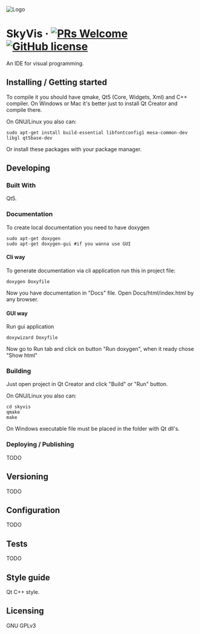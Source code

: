 ![Logo](./resources/logo.png)

# SkyVis &middot; [![PRs Welcome](https://img.shields.io/badge/PRs-welcome-brightgreen.svg?style=flat-square)](http://makeapullrequest.com) [![GitHub license](https://img.shields.io/badge/license-GPL-blue.svg?style=flat-square)](https://github.com/arturianec100/skyvis/blob/master/LICENSE)

An IDE for visual programming.

## Installing / Getting started

To compile it you should have qmake, Qt5 (Core, Widgets, Xml) and C++ compiler. On Windows or Mac it's better just to install Qt Creator and compile there.

On GNU/Linux you also can:
```
sudo apt-get install build-essential libfontconfig1 mesa-common-dev libgl qt5base-dev
```
Or install these packages with your package manager.

## Developing

### Built With
Qt5.

### Documentation

To create local documentation you need to have doxygen
```
sudo apt-get doxygen
sudo apt-get doxygen-gui #if you wanna use GUI
```

#### Cli way

To generate documentation via cli application run this in project file:
```
doxygen Doxyfile
```
Now you have documentation in "Docs" file. Open Docs/html/index.html by any browser.

#### GUI way

Run gui application
```
doxywizard Doxyfile
```
Now go to Run tab and click on button "Run doxygen", when it ready chose "Show html"

### Building

Just open project in Qt Creator and click "Build" or "Run" button.

On GNU/Linux you also can:
```
cd skyvis
qmake
make
```
On Windows executable file must be placed in the folder with Qt dll's.

### Deploying / Publishing
TODO

## Versioning
TODO

## Configuration
TODO

## Tests
TODO

## Style guide
Qt C++ style.

## Licensing
GNU GPLv3
